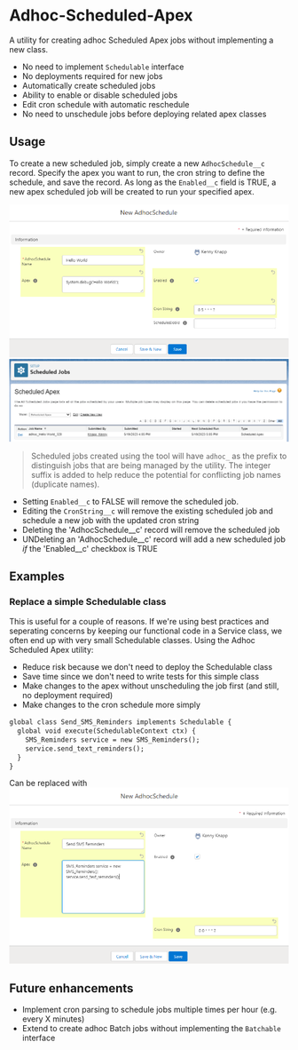 # Adhoc-Scheduled-Apex
A utility for creating adhoc Scheduled Apex jobs without implementing a new class.

- No need to implement `Schedulable` interface
- No deployments required for new jobs
- Automatically create scheduled jobs
- Ability to enable or disable scheduled jobs
- Edit cron schedule with automatic reschedule
- No need to unschedule jobs before deploying related apex classes

## Usage
To create a new scheduled job, simply create a new `AdhocSchedule__c` record. Specify the apex you want to run, 
the cron string to define the schedule, and save the record. As long as the `Enabled__c` field is TRUE, a new 
apex scheduled job will be created to run your specified apex.

![img_1.png](img_1.png)
![img_2.png](img_2.png)
> Scheduled jobs created using the tool will have `adhoc_` as the prefix to distinguish jobs that are being managed by the utility. The integer suffix is added to help reduce the potential for conflicting job names (duplicate names).

- Setting `Enabled__c` to FALSE will remove the scheduled job.
- Editing the `CronString__c` will remove the existing scheduled job and schedule a new job with the updated cron string
- Deleting the 'AdhocSchedule__c' record will remove the scheduled job
- UNDeleting an 'AdhocSchedule__c' record will add a new scheduled job _if_ the 'Enabled__c' checkbox is TRUE

## Examples

### Replace a simple Schedulable class
This is useful for a couple of reasons. If we're using best practices and seperating concerns by keeping our functional code in a Service class,
we often end up with very small Schedulable classes. Using the Adhoc Scheduled Apex utility:
- Reduce risk because we don't need to deploy the Schedulable class
- Save time since we don't need to write tests for this simple class
- Make changes to the apex without unscheduling the job first (and still, no deployment required)
- Make changes to the cron schedule more simply
```
global class Send_SMS_Reminders implements Schedulable {
  global void execute(SchedulableContext ctx) {
    SMS_Reminders service = new SMS_Reminders();
    service.send_text_reminders();
  }
}
```
Can be replaced with
![img_3.png](img_3.png)

## Future enhancements  
- Implement cron parsing to schedule jobs multiple times per hour (e.g. every X minutes)
- Extend to create adhoc Batch jobs without implementing the `Batchable` interface

